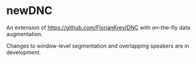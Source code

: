 # newDNC

An extension of https://github.com/FlorianKrey/DNC with on-the-fly data augmentation.

Changes to window-level segmentation and overlapping speakers are in development.
